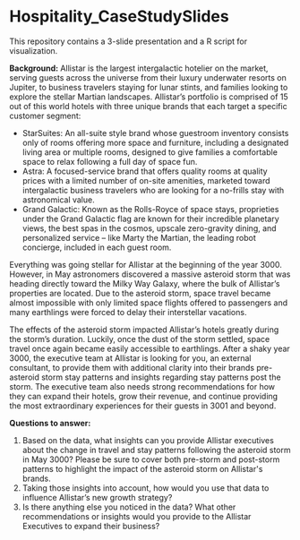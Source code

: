 # Hospitality_CaseStudySlides
This repository contains a 3-slide presentation and a R script for visualization.

**Background:**
Allistar is the largest intergalactic hotelier on the market, serving guests across the universe from their luxury underwater resorts on Jupiter, to business travelers staying for lunar stints, and families looking to explore the stellar Martian landscapes. Allistar’s portfolio is comprised of 15 out of this world hotels with three unique brands that each target a specific customer segment:
- StarSuites: An all-suite style brand whose guestroom inventory consists only of rooms offering more space and furniture, including a designated living area or multiple rooms, designed to give families a comfortable space to relax following a full day of space fun.
- Astra: A focused-service brand that offers quality rooms at quality prices with a limited number of on-site amenities, marketed toward intergalactic business travelers who are looking for a no-frills stay with astronomical value.
- Grand Galactic: Known as the Rolls-Royce of space stays, proprieties under the Grand Galactic flag are known for their incredible planetary views, the best spas in the cosmos, upscale zero-gravity dining, and personalized service – like Marty the Martian, the leading robot concierge, included in each guest room.

Everything was going stellar for Allistar at the beginning of the year 3000. However, in May astronomers discovered a massive asteroid storm that was heading directly toward the Milky Way Galaxy, where the bulk of Allistar’s properties are located. Due to the asteroid storm, space travel became almost impossible with only limited space flights offered to passengers and many earthlings were forced to delay their interstellar vacations.

The effects of the asteroid storm impacted Allistar’s hotels greatly during the storm’s duration. Luckily, once the dust of the storm settled, space travel once again became easily accessible to earthlings. After a shaky year 3000, the executive team at Allistar is looking for you, an external consultant, to provide them with additional clarity into their brands pre-asteroid storm stay patterns and insights regarding stay patterns post the storm. The executive team also needs strong recommendations for how they can expand their hotels, grow their revenue, and continue providing the most extraordinary experiences for their guests in 3001 and beyond.

**Questions to answer:**
1. Based on the data, what insights can you provide Allistar executives about the change in travel and stay patterns following the asteroid storm in May 3000? Please be sure to cover both pre-storm and post-storm patterns to highlight the impact of the asteroid storm on Allistar's brands.
2. Taking those insights into account, how would you use that data to influence Allistar’s new growth strategy?
3. Is there anything else you noticed in the data? What other recommendations or insights would you provide to the Allistar Executives to expand their business?
